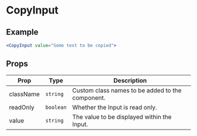 # CopyInput

## Example

```jsx
<CopyInput value="Some text to be copied">
```

## Props

| Prop      | Type      | Description                                      |
| --------- | --------- | ------------------------------------------------ |
| className | `string`  | Custom class names to be added to the component. |
| readOnly  | `boolean` | Whether the Input is read only.                  |
| value     | `string`  | The value to be displayed within the Input.      |
